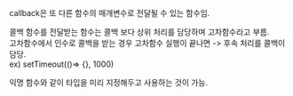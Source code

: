 callback은 또 다른 함수의 매개변수로 전달될 수 있는 함수임.

콜백 함수를 전달받는 함수는 콜백 보다 상위 처리를 담당하며 고차함수라고 부름. \
고차함수에서 인수로 콜백을 받는 경우 고차함수 실행이 끝나면 -> 후속 처리를 콜백이 담당. \
ex) setTimeout(()=> {}, 1000) 

익명 함수와 같이 타입을 미리 지정해두고 사용하는 것이 가능.